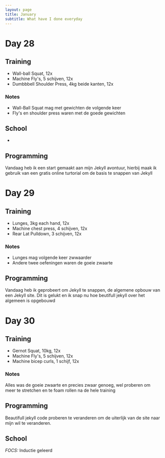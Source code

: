 ```yaml
---
layout: page
title: January
subtitle: What have I done everyday
---
```


# Day 28
## Training
* Wall-ball Squat, 12x
* Machine Fly's, 5 schijven, 12x
* Dumbbbell Shoulder Press, 4kg beide kanten, 12x  
### Notes
* Wall-Ball Squat mag met gewichten de volgende keer  
* Fly's en shoulder press waren met de goede gewichten
## School
-
## Programming
Vandaag heb ik een start gemaakt aan mijn Jekyll avontuur, hierbij maak ik gebruik van een gratis online turtorial om de basis te snappen van Jekyll

# Day 29
## Training
* Lunges, 3kg each hand, 12x
* Machine chest press, 4 schijven, 12x
* Rear Lat Pulldown, 3 schijven, 12x
### Notes
* Lunges mag volgende keer zwwaarder
* Andere twee oefeningen waren de goeie zwaarte

## Programming
Vandaag heb ik geprobeert om Jekyll te snappen, de algemene opbouw van een Jekyll site. Dit is gelukt en ik snap nu hoe beutifull jekyll over het algemeen is opgebouwd

# Day 30
## Training
* Gernot Squat, 10kg, 12x
* Machine Fly's, 5 schijven, 12x
* Machine bicep curls, 1 schijf, 12x
### Notes
Alles was de goeie zwaarte en precies zwaar genoeg, wel proberen om meer te stretchen en te foam rollen na de hele training

## Programming
Beautifull jekyll code proberen te veranderen om de uiterlijk van de site naar mijn wil te veranderen.

## School
*FOCS:* Inductie geleerd